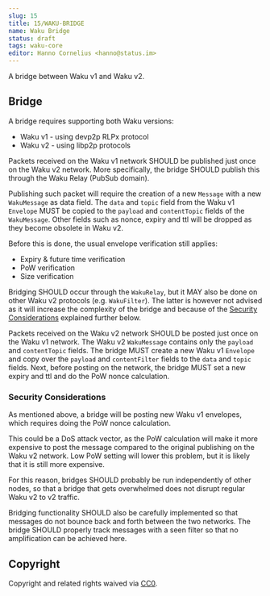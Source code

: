```yaml
---
slug: 15
title: 15/WAKU-BRIDGE
name: Waku Bridge
status: draft
tags: waku-core
editor: Hanno Cornelius <hanno@status.im>
---
```


A bridge between Waku v1 and Waku v2.

## Bridge

A bridge requires supporting both Waku versions:

* Waku v1 - using devp2p RLPx protocol
* Waku v2 - using libp2p protocols

Packets received on the Waku v1 network SHOULD be published just once on the
Waku v2 network. More specifically, the bridge SHOULD publish
this through the Waku Relay (PubSub domain).

Publishing such packet will require the creation of a new `Message` with a
new `WakuMessage` as data field. The `data` and `topic` field from the Waku v1
`Envelope` MUST be copied to the `payload` and `contentTopic` fields of the
`WakuMessage`. Other fields such as nonce, expiry and ttl will be dropped as
they become obsolete in Waku v2.

Before this is done, the usual envelope verification still applies:

* Expiry & future time verification
* PoW verification
* Size verification

Bridging SHOULD occur through the `WakuRelay`, but it MAY also be done on other Waku
v2 protocols (e.g. `WakuFilter`). The latter is however not advised as it will
increase the complexity of the bridge and because of the
[Security Considerations](#security-considerations) explained further below.

Packets received on the Waku v2 network SHOULD be posted just once on the Waku
v1 network. The Waku v2 `WakuMessage` contains only the `payload` and
`contentTopic` fields. The bridge MUST create a new Waku v1 `Envelope` and
copy over the `payload` and `contentFilter` fields to the `data` and `topic`
fields. Next, before posting on the network, the bridge MUST set a new expiry
and ttl and do the PoW nonce calculation.

### Security Considerations
As mentioned above, a bridge will be posting new Waku v1 envelopes, which
requires doing the PoW nonce calculation.

This could be a DoS attack vector, as the PoW calculation will make it more
expensive to post the message compared to the original publishing on the Waku v2
network. Low PoW setting will lower this problem, but it is likely that it is
still more expensive.

For this reason, bridges SHOULD probably be run independently of other nodes, so
that a bridge that gets overwhelmed does not disrupt regular Waku v2 to v2
traffic.

Bridging functionality SHOULD also be carefully implemented so that messages do
not bounce back and forth between the two networks. The bridge SHOULD properly
track messages with a seen filter so that no amplification can be achieved here.

## Copyright

Copyright and related rights waived via
[CC0](https://creativecommons.org/publicdomain/zero/1.0/).
